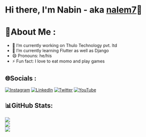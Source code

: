 # Hi there, I'm Nabin - aka [nalem7](https://www.instagram.com/_nalem7)👋

# 💫About Me :

- 🔭 I’m currently working on Thulo Technology pvt. ltd
- 🌱 I’m currently learning Flutter as well as Django
- 😄 Pronouns: he/his
- ⚡ Fun fact: I love to eat momo and play games

## 🌐Socials :
[![Instagram](https://img.shields.io/badge/Instagram-%23E4405F.svg?logo=Instagram&logoColor=white)](https://www.instagram.com/_nalem7) [![LinkedIn](https://img.shields.io/badge/LinkedIn-%230077B5.svg?logo=linkedin&logoColor=white)](https://www.linkedin.com/in/nabin-magar-8b6579160/) [![Twitter](https://img.shields.io/badge/Twitter-%231DA1F2.svg?logo=Twitter&logoColor=white)](https://twitter.com/_nalem7) [![YouTube](https://img.shields.io/badge/YouTube-%23FF0000.svg?logo=YouTube&logoColor=white)](https://www.youtube.com/channel/UCeIGTY7GhRcByP8IlWuIJ6A) 

## 📊GitHub Stats:
![](https://github-readme-stats.vercel.app/api?username=nabin&theme=flag-nepal&hide_border=true&include_all_commits=false&count_private=false)<br/>
![](https://github-readme-streak-stats.herokuapp.com/?user=nabin&theme=flag-nepal&hide_border=true)<br/>
![](https://github-readme-stats.vercel.app/api/top-langs/?username=nabin&theme=flag-nepal&hide_border=true&include_all_commits=false&count_private=false&layout=compact)
